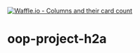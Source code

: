 [![Waffle.io - Columns and their card count](https://badge.waffle.io/EIjo/oop-project-h2a.png?columns=all)](https://waffle.io/EIjo/oop-project-h2a?utm_source=badge)
# oop-project-h2a